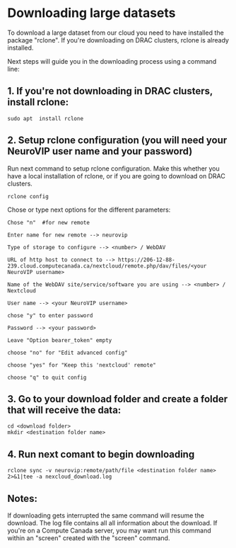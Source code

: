 # Downloading large datasets

To download a large dataset from our cloud you need to have installed the package "rclone". If you're downloading on DRAC clusters, rclone is already installed.

Next steps will guide you in the downloading process using a command line:

## 1. If you're not downloading in DRAC clusters, install rclone:
```
sudo apt  install rclone
```

## 2. Setup rclone configuration (you will need your NeuroVIP user name and your password)

Run next command to setup rclone configuration. Make this whether you have a local installation of rclone, or if you are going to download on DRAC clusters.
```
rclone config
```

Chose or type next options for the different parameters:
```
Chose "n"  #for new remote

Enter name for new remote --> neurovip

Type of storage to configure --> <number> / WebDAV

URL of http host to connect to --> https://206-12-88-239.cloud.computecanada.ca/nextcloud/remote.php/dav/files/<your NeuroVIP username>

Name of the WebDAV site/service/software you are using --> <number> / Nextcloud

User name --> <your NeuroVIP username>

chose "y" to enter password

Password --> <your password>

Leave "Option bearer_token" empty

choose "no" for "Edit advanced config"

choose "yes" for "Keep this 'nextcloud' remote"

choose "q" to quit config
```

## 3. Go to your download folder and create a folder that will receive the data:
```
cd <download folder>
mkdir <destination folder name>
```

## 4. Run next comant to begin downloading
```
rclone sync -v neurovip:remote/path/file <destination folder name> 2>&1|tee -a nexcloud_download.log
```

## Notes:
If downloading gets interrupted the same command will resume the download.
The log file contains all all information about the download.
If you're on a Compute Canada server, you may want run this command within an "screen" created with the "screen" command.






